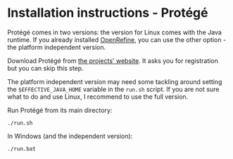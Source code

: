 # Installation instructions - Protégé

Protégé comes in two versions: the version for Linux comes with the Java runtime. If you already installed [OpenRefine](install-OpenRefine), you can use the other option - the platform independent version.

Download Protégé from [the projects' website](https://protege.stanford.edu/software.php#desktop-protege). It asks you for registration but you can skip this step.

The platform independent version may need some tackling around setting the `$EFFECTIVE_JAVA_HOME` variable in the `run.sh` script. 
If you are not sure what to do and use Linux, I recommend to use the full version.


Run Protégé from its main directory:

```
./run.sh
```

In Windows (and the independent version):
```
./run.bat
```


